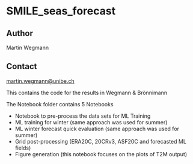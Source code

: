 # SMILE_seas_forecast

##  Author
Martin Wegmann
## Contact 
martin.wegmann@unibe.ch

This contains the code for the results in Wegmann &amp; Brönnimann

The Notebook folder contains 5 Notebooks

* Notebook to pre-process the data sets for ML Training
* ML training for winter (same approach was used for summer)
* ML winter forecast quick evaluation (same approach was used for summer)
* Grid post-processing (ERA20C, 20CRv3, ASF20C and forecasted ML fields)
* Figure generation (this notebook focuses on the plots of T2M output)
